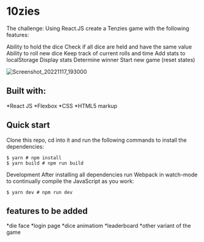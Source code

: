 # 10zies

The challenge:
Using React.JS create a Tenzies game with the following features:

Ability to hold the dice
Check if all dice are held and have the same value
Ability to roll new dice
Keep track of current rolls and time
Add stats to localStorage
Display stats
Determine winner
Start new game (reset states)


![Screenshot_20221117_193000](https://user-images.githubusercontent.com/78549024/202468217-fa118841-f803-4d06-a318-32bf611538cc.png)



## Built with:
*React JS
*Flexbox
*CSS
*HTML5 markup

## Quick start
Clone this repo, cd into it and run the following commands to install the dependencies:

```
$ yarn # npm install
$ yarn build # npm run build
``` 
Development
After installing all dependencies run Webpack in watch-mode to continually compile the JavaScript as you work:

```
$ yarn dev # npm run dev
```

## features to be added

*die face
*login page 
*dice animatiom
*leaderboard
*other variant of the game
